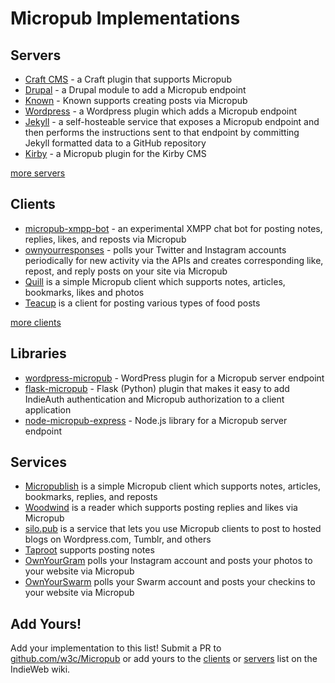 # Micropub Implementations

## Servers

* [Craft CMS](https://github.com/ShaneHudson/Micropub_Craft) - a Craft plugin that supports Micropub
* [Drupal](https://github.com/sanduhrs/micropub) - a Drupal module to add a Micropub endpoint
* [Known](https://withknown.com) - Known supports creating posts via Micropub
* [Wordpress](https://wordpress.org/plugins/micropub/) - a Wordpress plugin which adds a Micropub endpoint
* [Jekyll](https://github.com/voxpelli/webpage-micropub-to-github) - a self-hosteable service that exposes a Micropub endpoint and then performs the instructions sent to that endpoint by committing Jekyll formatted data to a GitHub repository
* [Kirby](https://github.com/sebsel/kirby-micropub) - a Micropub plugin for the Kirby CMS

[more servers](https://indieweb.org/Micropub/Servers)

## Clients

* [micropub-xmpp-bot](https://github.com/kylewm/micropub-xmpp-bot/) - an experimental XMPP chat bot for posting notes, replies, likes, and reposts via Micropub
* [ownyourresponses](https://github.com/snarfed/ownyourresponses) - polls your Twitter and Instagram accounts periodically for new activity via the APIs and creates corresponding like, repost, and reply posts on your site via Micropub
* [Quill](https://quill.p3k.io) is a simple Micropub client which supports notes, articles, bookmarks, likes and photos
* [Teacup](https://teacup.p3k.io) is a client for posting various types of food posts

[more clients](https://indieweb.org/Micropub/Clients)

## Libraries 

* [wordpress-micropub](https://github.com/snarfed/wordpress-micropub) - WordPress plugin for a Micropub server endpoint
* [flask-micropub](https://github.com/kylewm/flask-micropub) - Flask (Python) plugin that makes it easy to add IndieAuth authentication and Micropub authorization to a client application
* [node-micropub-express](https://github.com/voxpelli/node-micropub-express) - Node.js library for a Micropub server endpoint

## Services 

* [Micropublish](https://micropublish.herokuapp.com/) is a simple Micropub client which supports notes, articles, bookmarks, replies, and reposts
* [Woodwind](https://woodwind.xyz) is a reader which supports posting replies and likes via Micropub
* [silo.pub](https://silo.pub/) is a service that lets you use Micropub clients to post to hosted blogs on Wordpress.com, Tumblr, and others
* [Taproot](https://waterpigs.co.uk/notes/new/) supports posting notes
* [OwnYourGram](https://ownyourgram.com) polls your Instagram account and posts your photos to your website via Micropub
* [OwnYourSwarm](https://ownyourswarm.p3k.io) polls your Swarm account and posts your checkins to your website via Micropub

## Add Yours!

Add your implementation to this list! Submit a PR to [github.com/w3c/Micropub](https://github.com/w3c/Micropub) or add yours to the [clients](https://indieweb.org/Micropub/Clients) or [servers](https://indieweb.org/Micropub/Servers) list on the IndieWeb wiki.
